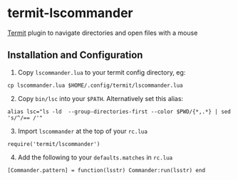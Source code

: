 # termit-lscommander

[Termit](https://github.com/nonstop/termit) plugin to navigate directories and open files with a mouse


## Installation and Configuration

1) Copy `lscommander.lua` to your termit config directory, eg:
```
cp lscommander.lua $HOME/.config/termit/lscommander.lua
```

2) Copy `bin/lsc` into your `$PATH`. Alternatively set this alias:
```
alias lsc="ls -ld  --group-directories-first --color $PWD/{*,.*} | sed 's/^/== /'"
```

3) Import `lscommander` at the top of your `rc.lua`
```
require('termit/lscommander')
```

4) Add the following to your `defaults.matches` in `rc.lua`
```
[Commander.pattern] = function(lsstr) Commander:run(lsstr) end
```
